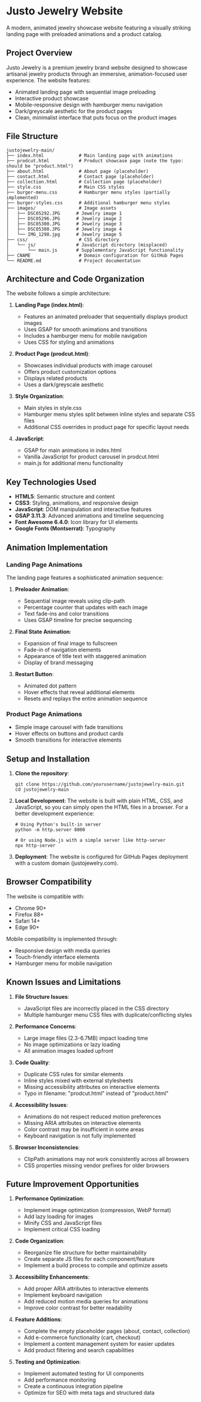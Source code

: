 # Justo Jewelry Website

A modern, animated jewelry showcase website featuring a visually striking landing page with preloaded animations and a product catalog.

## Project Overview

Justo Jewelry is a premium jewelry brand website designed to showcase artisanal jewelry products through an immersive, animation-focused user experience. The website features:

- Animated landing page with sequential image preloading
- Interactive product showcase 
- Mobile-responsive design with hamburger menu navigation
- Dark/greyscale aesthetic for the product pages
- Clean, minimalist interface that puts focus on the product images

## File Structure

```
justojewelry-main/
├── index.html             # Main landing page with animations
├── prodcut.html           # Product showcase page (note the typo: should be "product.html")
├── about.html             # About page (placeholder)
├── contact.html           # Contact page (placeholder)
├── collection.html        # Collection page (placeholder)
├── style.css              # Main CSS styles
├── burger-menu.css        # Hamburger menu styles (partially implemented)
├── burger-styles.css      # Additional hamburger menu styles
├── images/                # Image assets
│   ├── DSC05292.JPG      # Jewelry image 1
│   ├── DSC05296.JPG      # Jewelry image 2
│   ├── DSC05300.JPG      # Jewelry image 3
│   ├── DSC05308.JPG      # Jewelry image 4
│   └── IMG_1298.jpg      # Jewelry image 5
├── css/                   # CSS directory
│   └── js/               # JavaScript directory (misplaced)
│       └── main.js       # Supplementary JavaScript functionality
├── CNAME                  # Domain configuration for GitHub Pages
└── README.md              # Project documentation
```

## Architecture and Code Organization

The website follows a simple architecture:

1. **Landing Page (index.html)**: 
   - Features an animated preloader that sequentially displays product images
   - Uses GSAP for smooth animations and transitions
   - Includes a hamburger menu for mobile navigation
   - Uses CSS for styling and animations

2. **Product Page (prodcut.html)**:
   - Showcases individual products with image carousel
   - Offers product customization options
   - Displays related products
   - Uses a dark/greyscale aesthetic

3. **Style Organization**:
   - Main styles in style.css
   - Hamburger menu styles split between inline styles and separate CSS files
   - Additional CSS overrides in product page for specific layout needs

4. **JavaScript**:
   - GSAP for main animations in index.html
   - Vanilla JavaScript for product carousel in prodcut.html
   - main.js for additional menu functionality

## Key Technologies Used

- **HTML5**: Semantic structure and content
- **CSS3**: Styling, animations, and responsive design
- **JavaScript**: DOM manipulation and interactive features
- **GSAP 3.11.3**: Advanced animations and timeline sequencing
- **Font Awesome 6.4.0**: Icon library for UI elements
- **Google Fonts (Montserrat)**: Typography

## Animation Implementation

### Landing Page Animations

The landing page features a sophisticated animation sequence:

1. **Preloader Animation**:
   - Sequential image reveals using clip-path
   - Percentage counter that updates with each image
   - Text fade-ins and color transitions
   - Uses GSAP timeline for precise sequencing

2. **Final State Animation**:
   - Expansion of final image to fullscreen
   - Fade-in of navigation elements
   - Appearance of title text with staggered animation
   - Display of brand messaging

3. **Restart Button**:
   - Animated dot pattern
   - Hover effects that reveal additional elements
   - Resets and replays the entire animation sequence

### Product Page Animations

- Simple image carousel with fade transitions
- Hover effects on buttons and product cards
- Smooth transitions for interactive elements

## Setup and Installation

1. **Clone the repository**:
   ```
   git clone https://github.com/yourusername/justojewelry-main.git
   cd justojewelry-main
   ```

2. **Local Development**:
   The website is built with plain HTML, CSS, and JavaScript, so you can simply open the HTML files in a browser. For a better development experience:

   ```
   # Using Python's built-in server
   python -m http.server 8000
   
   # Or using Node.js with a simple server like http-server
   npx http-server
   ```

3. **Deployment**:
   The website is configured for GitHub Pages deployment with a custom domain (justojewelry.com).

## Browser Compatibility

The website is compatible with:

- Chrome 90+
- Firefox 88+
- Safari 14+
- Edge 90+

Mobile compatibility is implemented through:
- Responsive design with media queries
- Touch-friendly interface elements
- Hamburger menu for mobile navigation

## Known Issues and Limitations

1. **File Structure Issues**:
   - JavaScript files are incorrectly placed in the CSS directory
   - Multiple hamburger menu CSS files with duplicate/conflicting styles

2. **Performance Concerns**:
   - Large image files (2.3-6.7MB) impact loading time
   - No image optimizations or lazy loading
   - All animation images loaded upfront

3. **Code Quality**:
   - Duplicate CSS rules for similar elements
   - Inline styles mixed with external stylesheets
   - Missing accessibility attributes on interactive elements
   - Typo in filename: "prodcut.html" instead of "product.html"

4. **Accessibility Issues**:
   - Animations do not respect reduced motion preferences
   - Missing ARIA attributes on interactive elements
   - Color contrast may be insufficient in some areas
   - Keyboard navigation is not fully implemented

5. **Browser Inconsistencies**:
   - ClipPath animations may not work consistently across all browsers
   - CSS properties missing vendor prefixes for older browsers

## Future Improvement Opportunities

1. **Performance Optimization**:
   - Implement image optimization (compression, WebP format)
   - Add lazy loading for images
   - Minify CSS and JavaScript files
   - Implement critical CSS loading

2. **Code Organization**:
   - Reorganize file structure for better maintainability
   - Create separate JS files for each component/feature
   - Implement a build process to compile and optimize assets

3. **Accessibility Enhancements**:
   - Add proper ARIA attributes to interactive elements
   - Implement keyboard navigation
   - Add reduced motion media queries for animations
   - Improve color contrast for better readability

4. **Feature Additions**:
   - Complete the empty placeholder pages (about, contact, collection)
   - Add e-commerce functionality (cart, checkout)
   - Implement a content management system for easier updates
   - Add product filtering and search capabilities

5. **Testing and Optimization**:
   - Implement automated testing for UI components
   - Add performance monitoring
   - Create a continuous integration pipeline
   - Optimize for SEO with meta tags and structured data